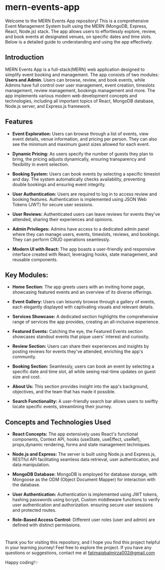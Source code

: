 # mern-events-app
Welcome to the MERN Events App repository! This is a comprehensive Event Management System built using the MERN (MongoDB, Express, React, Node.js) stack. The app allows
users to effortlessly explore, review, and book events at designated venues, on specific dates and time slots.
Below is a detailed guide to understanding and using the app effectively.

## Introduction
MERN Events App is a full-stack(MERN) web application designed to simplify event booking and management. The app consists of two modules: **Users and Admin**. Users can browse, review, and book events, while Admins have full control over user management, event creation, timeslots management, review management, bookings management and more. 
The app implements various modern web development concepts and technologies, including all important topics of React, MongoDB database, Node.js server, and Express.js framework.

## Features
- **Event Exploration:** Users can browse through a list of events, view event details, venue information, and pricing per person. They can also see the minimum and maximum guest sizes allowed for each event.

- **Dynamic Pricing:** As users specify the number of guests they plan to bring, the pricing adjusts dynamically, ensuring transparency and flexibility in event selection.

- **Booking System:** Users can book events by selecting a specific timeslot and day. The system automatically checks availability, preventing double bookings and ensuring event integrity.

- **User Authentication:** Users are required to log in to access review and booking features. Authentication is implemented using JSON Web Tokens (JWT) for secure user sessions.

- **User Reviews:** Authenticated users can leave reviews for events they've attended, sharing their experiences and opinions.

- **Admin Privileges:** Admins have access to a dedicated admin panel where they can manage users, events, timeslots, reviews, and bookings. They can perform CRUD operations seamlessly.

- **Modern UI with React:** The app boasts a user-friendly and responsive interface created with React, leveraging hooks, state management, and reusable components.

## Key Modules:

- **Home Section:** The app greets users with an inviting home page, showcasing featured events and an overview of its diverse offerings.

- **Event Gallery:** Users can leisurely browse through a gallery of events, each elegantly displayed with captivating visuals and relevant details.

- **Services Showcase:** A dedicated section highlights the comprehensive range of services the app provides, creating an all-inclusive experience.

- **Featured Events:** Catching the eye, the Featured Events section showcases standout events that pique users' interest and curiosity.

- **Review Section:** Users can share their experiences and insights by posting reviews for events they've attended, enriching the app's community.

- **Booking Section:** Seamlessly, users can book an event by selecting a specific date and time slot, all while seeing real-time updates on guest size and cost.

- **About Us:** This section provides insight into the app's background, objectives, and the team that has made it possible.

- **Search Functionality:** A user-friendly search bar allows users to swiftly locate specific events, streamlining their journey.

## Concepts and Technologies Used

- **React Concepts:** The app extensively uses React's functional components, Context API, hooks (useState, useEffect, useRef), props,dynamic rendering, forms and state management techniques.

- **Node.js and Express:** The server is built using Node.js and Express.js, RESTful API facilitating seamless data retrieval, user authentication, and data manipulation.

- **MongoDB Database:** MongoDB is employed for database storage, with Mongoose as the ODM (Object Document Mapper) for interaction with the database.

- **User Authentication:** Authentication is implemented using JWT tokens, hashing passwords using bcrypt, Custom middleware functions to verify user authentication and authorization. ensuring secure user sessions and protected routes.

- **Role-Based Access Control:** Different user roles (user and admin) are defined with distinct permissions.

#
Thank you for visiting this repository, and I hope you find this project helpful in your learning journey! Feel free to explore the project. If you have any questions or suggestions, contact me at fatimaiqbalmirza002@gmail.com

Happy coding!✨
